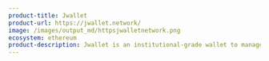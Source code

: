 ```yaml
---
product-title: Jwallet
product-url: https://jwallet.network/
image: /images/output_md/httpsjwalletnetwork.png
ecosystem: ethereum
product-description: Jwallet is an institutional-grade wallet to manage your digital assets.
---
```

